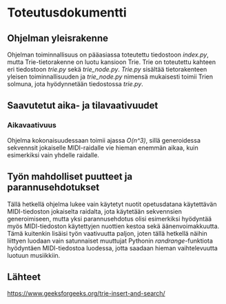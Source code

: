 # Toteutusdokumentti  

## Ohjelman yleisrakenne
Ohjelman toiminnallisuus on pääasiassa toteutettu tiedostoon *index.py*, mutta Trie-tietorakenne on luotu kansioon Trie. Trie on toteutettu kahteen eri tiedostoon *trie.py* sekä *trie_node.py*. *Trie.py* sisältää tietorakenteen yleisen toiminnallisuuden ja *trie_node.py* nimensä mukaisesti toimii Trien solmuna, jota hyödynnetään tiedostossa *trie.py*.

## Saavutetut aika- ja tilavaativuudet 
### Aikavaativuus
Ohjelma kokonaisuudessaan toimii ajassa *O(n^3)*, sillä generoidessa sekvennsit jokaiselle MIDI-raidalle vie hieman enemmän aikaa, kuin esimerkiksi vain yhdelle raidalle.

## Työn mahdolliset puutteet ja parannusehdotukset  
Tällä hetkellä ohjelma lukee vain käytetyt nuotit opetusdatana käytettävän MIDI-tiedoston jokaiselta raidalta, jota käytetään sekvennsien generoimiseen, mutta yksi parannusehdotus olisi esimerkiksi hyödyntää myös MIDI-tiedoston käytettyjen nuottien kestoa sekä äänenvoimakkuutta. Tämä kuitenkin lisäisi työn vaativuutta paljon, joten tällä hetkellä näihin liittyen luodaan vain satunnaiset muuttujat Pythonin *randrange*-funktiota hyödyntäen MIDI-tiedostoa luodessa, jotta saadaan hieman vaihtelevuutta luotuun musiikkiin.

## Lähteet
https://www.geeksforgeeks.org/trie-insert-and-search/  
